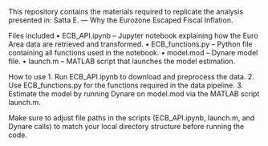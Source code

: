 This repository contains the materials required to replicate the analysis presented in:
Satta E. — Why the Eurozone Escaped Fiscal Inflation.

Files included
	•	ECB_API.ipynb – Jupyter notebook explaining how the Euro Area data are retrieved and transformed.
	•	ECB_functions.py – Python file containing all functions used in the notebook.
	•	model.mod – Dynare model file.
	•	launch.m – MATLAB script that launches the model estimation.

How to use
	1.	Run ECB_API.ipynb to download and preprocess the data.
	2.	Use ECB_functions.py for the functions required in the data pipeline.
	3.	Estimate the model by running Dynare on model.mod via the MATLAB script launch.m.

Make sure to adjust file paths in the scripts (ECB_API.ipynb, launch.m, and Dynare calls) to match your local directory structure before running the code.
